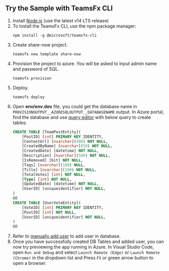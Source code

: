 ## Try the Sample with TeamsFx CLI
1. Install [Node.js](https://nodejs.org/en/download/) (use the latest v14 LTS release)
1. To install the TeamsFx CLI, use the npm package manager:
    ```
    npm install -g @microsoft/teamsfx-cli
    ```
1. Create share-now project.
    ```
    teamsfx new template share-now
    ```
1. Provision the project to azure. You will be asked to input admin name and password of SQL.
    ```
    teamsfx provision
    ```
1. Deploy.
    ```
    teamsfx deploy
    ```
1. Open **env/env.dev** file, you could get the database name in `PROVISIONOUTPUT__AZURESQLOUTPUT__DATABASENAME` output. In Azure portal, find the database and use [query editor](https://docs.microsoft.com/en-us/azure/azure-sql/database/connect-query-portal) with below query to create tables:
    ```sql
    CREATE TABLE [TeamPostEntity](
	    [PostID] [int] PRIMARY KEY IDENTITY,
	    [ContentUrl] [nvarchar](400) NOT NULL,
	    [CreatedByName] [nvarchar](50) NOT NULL,
	    [CreatedDate] [datetime] NOT NULL,
	    [Description] [nvarchar](500) NOT NULL,
	    [IsRemoved] [bit] NOT NULL,
	    [Tags] [nvarchar](100) NULL,
	    [Title] [nvarchar](100) NOT NULL,
	    [TotalVotes] [int] NOT NULL,
	    [Type] [int] NOT NULL,
	    [UpdatedDate] [datetime] NOT NULL,
	    [UserID] [uniqueidentifier] NOT NULL,
    )
    GO
    CREATE TABLE [UserVoteEntity](
	    [VoteID] [int] PRIMARY KEY IDENTITY,
	    [PostID] [int] NOT NULL,
	    [UserID] [uniqueidentifier] NOT NULL,
    )
    GO
    ```
1. Refer to [manually add user](https://github.com/OfficeDev/TeamsFx/blob/dev/docs/fx-core/sql-help.md#step-2-add-database-user-manually) to add user in database.
1. Once you have successfully created DB Tables and added user, you can now try previewing the app running in Azure. In Visual Studio Code, open `Run and Debug` and select `Launch Remote (Edge)` or `Launch Remote (Chrome)` in the dropdown list and Press `F5` or green arrow button to open a browser.